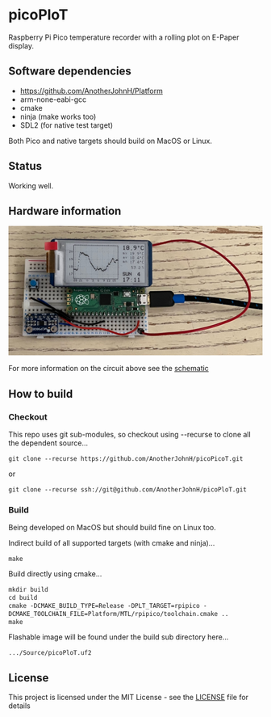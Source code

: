 # picoPloT

Raspberry Pi Pico temperature recorder with a rolling plot on E-Paper display.

## Software dependencies

+ https://github.com/AnotherJohnH/Platform
+ arm-none-eabi-gcc
+ cmake
+ ninja (make works too)
+ SDL2 (for native test target)

Both Pico and native targets should build on MacOS or Linux.

## Status

Working well.

## Hardware information

![prototype](docs/breadboard_v0.01.jpg)

For more information on the circuit above see the [schematic](https://github.com/AnotherJohnH/picoPloT/blob/main/docs/schematic_v0.01.pdf)

## How to build

### Checkout

This repo uses git sub-modules, so checkout using --recurse to clone all the
dependent source...

    git clone --recurse https://github.com/AnotherJohnH/picoPicoT.git

or

    git clone --recurse ssh://git@github.com/AnotherJohnH/picoPloT.git

### Build

Being developed on MacOS but should build fine on Linux too.

Indirect build of all supported targets (with cmake and ninja)...

    make

Build directly using cmake...

    mkdir build
    cd build
    cmake -DCMAKE_BUILD_TYPE=Release -DPLT_TARGET=rpipico -DCMAKE_TOOLCHAIN_FILE=Platform/MTL/rpipico/toolchain.cmake ..
    make

Flashable image will be found under the build sub directory here...

    .../Source/picoPloT.uf2

## License

This project is licensed under the MIT License - see the [LICENSE](LICENSE) file for details
